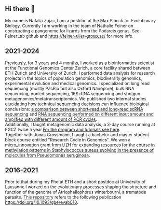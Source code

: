 ## Hi there 👋

My name is Natalia Zajac, I am a postdoc at the Max Planck for Evolutionary Biology. Currently I am working in the team of Nathalie Feiner on constructing a pangenome for lizards from the Podarcis genus. See FeinerLab github and https://feiner-uller-group.se/ for more info.    

## 2021-2024
Previously, for 3 years and 4 months, I worked as a bioinformatics scientist at the Functional Genomics Center Zurich, a core facility shared between ETH Zurich and University of Zurich. I performed data analysis for research projects in the topics of population genomics, biodiversity genomics, experimental evolution and medical genomics. I specialized on long read sequencing (mostly PacBio but also Oxford Nanopore), bulk RNA sequencing, pooled sequencing, 16S rRNA sequencing and shotgun metagenomics/metatranscriptomics. We published two internal studies elucidating how technical sequencing decisions can influence biological conclusions: [a comparison between short-read and long-read scRNA sequencing](https://github.com/zajacn/scRNAseq_Long_reads_vs_Short_reads) and [RNA sequencing performed on different input amount and amplified with different amount of PCR cycles](https://github.com/zajacn/PCR_Duplicates_RNA).           
Additionally, I taught metagenomic data analysis, a 3-day course running at FGCZ twice a year.[For the program and tutorials see here](https://github.com/zajacn/metagenomics_course_FGCZ).         
Together with Jonas Grossmann, I taught a bachelor and master student block course entitled "Research Cycle in Genomics". We won a micro_innovation grant from UZH for expanding resources for the course in [methylation patterns in Staphylococcus aureus evolving in the presence of molecules from Pseudomonas aeruginosa](https://github.com/zajacn/Saureus_6850_methylation).     

## 2016-2021
Prior to that during my Phd at ETH and a short postdoc at University of Lausanne I worked on the evolutionary processes shaping the structure and function of the genome of Atriophallophorus winterbourni, a trematode parasite. [This repository](https://github.com/zajacn/comparative_genomics_trematodes) refers to the following publication https://doi.org/10.1093/gbe/evab010.            
